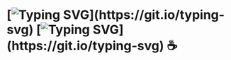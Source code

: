 # [![Typing SVG](https://readme-typing-svg.herokuapp.com?font=IBM+Plex+Mono&duration=1000&pause=15000&color=902FF7FF&width=500&lines=Hello,+World!)](https://git.io/typing-svg) [![Typing SVG](https://readme-typing-svg.herokuapp.com?font=IBM+Plex+Mono&pause=1000&color=902FF7&width=435&lines=My+code+runs+on+caffeine!)](https://git.io/typing-svg) ☕

<!--
**Rafaela-Dev/Rafaela-Dev** is a ✨ _special_ ✨ repository because its `README.md` (this file) appears on your GitHub profile.

Here are some ideas to get you started:

- 🔭 I’m currently working on ...
- 🌱 I’m currently learning ...
- 👯 I’m looking to collaborate on ...
- 🤔 I’m looking for help with ...
- 💬 Ask me about ...
- 📫 How to reach me: ...
- 😄 Pronouns: ...
- ⚡ Fun fact: ...
-->
